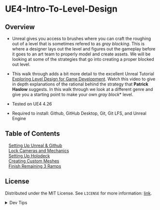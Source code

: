 # UE4-Intro-To-Level-Design

<!-- OVERVIEW -->
## Overview
* Unreal gives you access to brushes where you can craft the roughing out of a level that is sometimes refered to as *gray blocking*.  This is where a designer lays out the level and figures out the gameplay before it goes to an art team to properly model and create assets.  We will be looking at some of the strategies that go into creating a proper blocked out level.

* This walk through adds a bit more detail to the excellent Unreal Tutorial [Exploring Level Design for Game Development](https://learn.unrealengine.com/course/3754334?r=False&ts=637633335920995479).  Watch this video to give in depth explanations of the rational behind the strategy that **Patrick Haslow** suggests.  In this walk through we look at a different genre and give you a starting point to make your own *gray block** level.
  

* Tested on UE4 4.26
* Required to install: Github, GitHub Desktop, Git, Git LFS, and Unreal Engine

<!-- TOC -->
## Table of Contents
<kbd></kbd> &nbsp;&nbsp; [Setting Up Unreal & Github](setting-up/README.md#user-content-setting-up-unreal--github) <br>
<kbd></kbd> &nbsp;&nbsp; [Lock Cameras and Mechanics](camera-mechanics/README.md#user-content-lock-cameras-and-mechanics) <br>
<kbd></kbd> &nbsp;&nbsp; [Setting Up Holodeck](holodeck/README.md#user-content-setting-up-holodeck) <br>
<kbd></kbd> &nbsp;&nbsp; [Creating Custom Meshes](ramp/README.md#user-content-creating-custom-meshes) <br>
<kbd></kbd> &nbsp;&nbsp; [Finish Remaining 3 Ramps](ramps2/README.md#user-content-finish-remaining-3-ramps) <br>



<!-- LICENSE -->
## License
Distributed under the MIT License. See `LICENSE` for more information: [link](LICENSE).


</p>
</details>
<details><summary>Dev Tips</summary>
make git m="add commit message"
</details>
